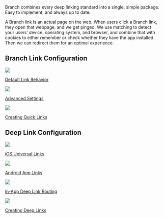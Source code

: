 Branch combines every deep linking standard into a single, simple package. Easy to implement, and always up to date.

A Branch link is an actual page on the web. When users click a Branch link, they open that webpage, and we get pinged. We use matching to detect your users’ device, operating system, and browser, and combine that with cookies to either remember or check whether they have the app installed. Then we can redirect them for an optimal experience.

## Branch Link Configuration
<!-- Link Configuration -->
<div class="nav-wrap flex-wrap">
  <a href="/links/default-link-behavior/">
    <img src="../../../_assets/img/pages/links/basic-config.png" />
    <p>Default Link Behavior</p>
  </a>
  <a href="/links/advanced-settings-configuration/">
    <img src="../../../_assets/img/pages/links/advanced-config.png" />
    <p>Advanced Settings</p>
  </a>
  <a href="/links/quick-links/">
    <img src="../../../_assets/img/pages/links/create-link.png" />
    <p>Creating Quick Links</p>
  </a>
</div>
<!--/ Link Configuration -->

## Deep Link Configuration
<!-- Deep Links -->
<div class="nav-wrap flex-wrap">
  <a href="/deep-linking/universal-links/">
		<img src="../../../_assets/img/pages/links/ios.png" />
		<p>iOS Universal Links</p>
	</a>
  <a href="/deep-linking/android-app-links/">
    <img src="../../../_assets/img/pages/links/android.png" />
    <p>Android App Links</p>
  </a>
	<a href="/deep-linking/routing/">
    <img src="../../../_assets/img/pages/links/in-app-routing.png" />
    <p>In-App Deep Link Routing</p>
  </a>
	<a href="/links/integrate/">
		<img src="../../../_assets/img/pages/links/create-link.png" />
		<p>Creating Deep Links</p>
	</a>
</div>
<!--/ Deep Links -->
